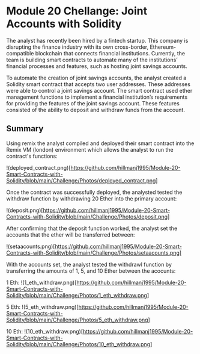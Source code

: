 # Module 20 Chellange: Joint Accounts with Solidity

The analyst has recently been hired by a fintech startup. This company is disrupting the finance industry with its own cross-border, Ethereum-compatible blockchain that connects financial institutions. Currently, the team is building smart contracts to automate many of the institutions’ financial processes and features, such as hosting joint savings accounts.

To automate the creation of joint savings accounts, the analyst created a Solidity smart contract that accepts two user addresses. These addresses were able to control a joint savings account. The smart contract used ether management functions to implement a financial institution’s requirements for providing the features of the joint savings account. These features consisted of the ability to deposit and withdraw funds from the account.

## Summary

Using remix the analyst compiled and deployed their smart contract into the Remix VM (london) environment which allows the analyst to run the contract's functions:

!(deployed_contract.png)[https://github.com/hillmanj1995/Module-20-Smart-Contracts-with-Solidity/blob/main/Challenge/Photos/deployed_contract.png]

Once the contract was successfully deployed, the analysted tested the withdraw function by withdrawing 20 Ether into the primary account:

!(deposit.png)[https://github.com/hillmanj1995/Module-20-Smart-Contracts-with-Solidity/blob/main/Challenge/Photos/deposit.png]

After confirming that the deposit function worked, the analyst set the accounts that the ether will be transferred between:

!(setaacounts.png)[https://github.com/hillmanj1995/Module-20-Smart-Contracts-with-Solidity/blob/main/Challenge/Photos/setaacounts.png]

With the accounts set, the analyst tested the withdrawl function by transferring the amounts of 1, 5, and 10 Ether between the acocunts:

1 Eth:
!(1_eth_withdraw.png)[https://github.com/hillmanj1995/Module-20-Smart-Contracts-with-Solidity/blob/main/Challenge/Photos/1_eth_withdraw.png]

5 Eth:
!(5_eth_withdraw.png)[https://github.com/hillmanj1995/Module-20-Smart-Contracts-with-Solidity/blob/main/Challenge/Photos/5_eth_withdraw.png]

10 Eth:
!(10_eth_withdraw.png)[https://github.com/hillmanj1995/Module-20-Smart-Contracts-with-Solidity/blob/main/Challenge/Photos/10_eth_withdraw.png]

